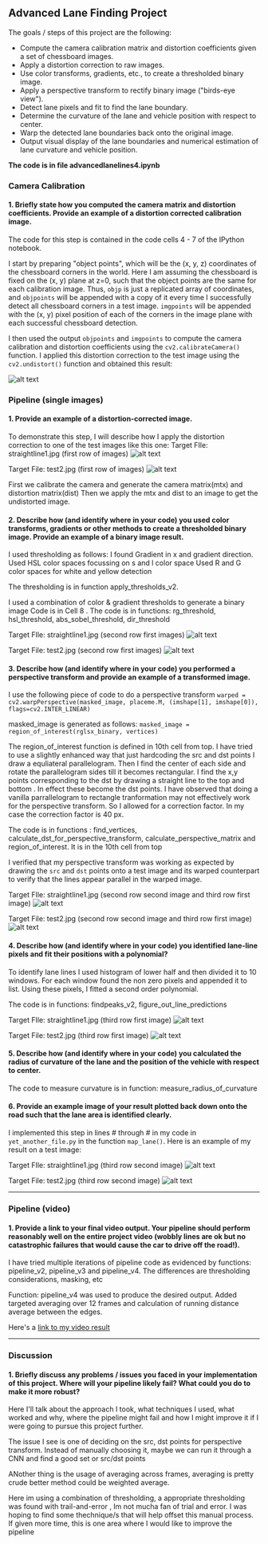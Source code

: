 ## Advanced Lane Finding Project

The goals / steps of this project are the following:

* Compute the camera calibration matrix and distortion coefficients given a set of chessboard images.
* Apply a distortion correction to raw images.
* Use color transforms, gradients, etc., to create a thresholded binary image.
* Apply a perspective transform to rectify binary image ("birds-eye view").
* Detect lane pixels and fit to find the lane boundary.
* Determine the curvature of the lane and vehicle position with respect to center.
* Warp the detected lane boundaries back onto the original image.
* Output visual display of the lane boundaries and numerical estimation of lane curvature and vehicle position.

**The code is in file advancedlanelines4.ipynb**

[//]: # (Image References)

[image1]: ./output_images/camera_calibration.jpg
[image2]: ./output_images/straightline1.jpg
[image3]: ./output_images/test2.jpg
[video1]: ./project_output_colour_pipeline_v4_5.mp4

### Camera Calibration

#### 1. Briefly state how you computed the camera matrix and distortion coefficients. Provide an example of a distortion corrected calibration image.

The code for this step is contained in the code cells 4 - 7 of the IPython notebook.

I start by preparing "object points", which will be the (x, y, z) coordinates of the chessboard corners in the world. Here I am assuming the chessboard is fixed on the (x, y) plane at z=0, such that the object points are the same for each calibration image.  Thus, `objp` is just a replicated array of coordinates, and `objpoints` will be appended with a copy of it every time I successfully detect all chessboard corners in a test image.  `imgpoints` will be appended with the (x, y) pixel position of each of the corners in the image plane with each successful chessboard detection.  

I then used the output `objpoints` and `imgpoints` to compute the camera calibration and distortion coefficients using the `cv2.calibrateCamera()` function.  I applied this distortion correction to the test image using the `cv2.undistort()` function and obtained this result: 

![alt text][image1]

### Pipeline (single images)

#### 1. Provide an example of a distortion-corrected image.

To demonstrate this step, I will describe how I apply the distortion correction to one of the test images like this one:
Target FIle: straightline1.jpg (first row of images)
![alt text][image2]

Target File: test2.jpg (first row of images)
![alt text][image3]

First we calibrate the camera and generate the camera matrix(mtx) and distortion matrix(dist)
Then we apply the mtx and dist to an image to get the undistorted image. 

#### 2. Describe how (and identify where in your code) you used color transforms, gradients or other methods to create a thresholded binary image.  Provide an example of a binary image result.

I used thresholding as follows:
I found Gradient in x  and gradient direction. 
Used HSL color spaces focussing on s and l color space
Used R and G color spaces for white and yellow detection

The thresholding is in function apply_thresholds_v2.


I used a combination of color & gradient thresholds to generate a binary image Code is in Cell 8 .  The code is in functions: rg_threshold, hsl_threshold, abs_sobel_threshold, dir_threshold

Target FIle: straightline1.jpg (second row first images)
![alt text][image2]

Target File: test2.jpg (second row first images)
![alt text][image3]

#### 3. Describe how (and identify where in your code) you performed a perspective transform and provide an example of a transformed image.

I use the following piece of code to do a perspective transform
```warped = cv2.warpPerspective(masked_image, placeme.M, (imshape[1], imshape[0]), flags=cv2.INTER_LINEAR)```

masked_image is generated as follows:
```masked_image = region_of_interest(rglsx_binary, vertices)```

The region_of_interest function is defined in 10th cell from top.
I have tried to use a slightly enhanced way that just hardcoding the src and dst points
I draw a equliateral parallelogram. Then I find the center of each side and rotate the parallelogram sides till it becomes rectangular. I find the x,y points corresponding to the dst by drawing a straight line to the top and bottom . In effect these become the dst points.
I have observed that doing a vanilla parrallelogram to rectangle tranformation may not effectively work for the perspective transform. So I allowed for a correction factor. In my case the correction factor is 40 px. 

The code is in functions : find_vertices, calculate_dst_for_perspective_transform, calculate_perspective_matrix and region_of_interest. It is in the 10th cell from top

I verified that my perspective transform was working as expected by drawing the `src` and `dst` points onto a test image and its warped counterpart to verify that the lines appear parallel in the warped image.

Target FIle: straightline1.jpg (second row second image and third row first image)
![alt text][image2]

Target File: test2.jpg (second row second image and third row first image)
![alt text][image3]

#### 4. Describe how (and identify where in your code) you identified lane-line pixels and fit their positions with a polynomial?


To identify lane lines I used histogram of lower half and then divided it to 10 windows. For each window found the non zero pixels and appended it to list. Using these pixels, I fitted a 
second order polynomial. 

The code is in functions: findpeaks_v2, figure_out_line_predictions

Target FIle: straightline1.jpg (third row first image)
![alt text][image2]

Target File: test2.jpg (third row first image)
![alt text][image3]

#### 5. Describe how (and identify where in your code) you calculated the radius of curvature of the lane and the position of the vehicle with respect to center.

The code to measure curvature is in function: measure_radius_of_curvature

#### 6. Provide an example image of your result plotted back down onto the road such that the lane area is identified clearly.

I implemented this step in lines # through # in my code in `yet_another_file.py` in the function `map_lane()`.  Here is an example of my result on a test image:

Target FIle: straightline1.jpg (third row second image)
![alt text][image2]

Target File: test2.jpg (third row second image)
![alt text][image3]

---

### Pipeline (video)

#### 1. Provide a link to your final video output.  Your pipeline should perform reasonably well on the entire project video (wobbly lines are ok but no catastrophic failures that would cause the car to drive off the road!).

I have tried multiple iterations of pipeline code as evidenced by functions: pipeline_v2, pipeline_v3 and pipeline_v4. The differences are thresholding considerations, masking, etc

Function: pipeline_v4 was used to produce the desired output. Added targeted averaging over 12 frames and calculation of running distance average between the edges.

Here's a [link to my video result](./project_output_colour_pipeline_v4_5.mp4)

---

### Discussion

#### 1. Briefly discuss any problems / issues you faced in your implementation of this project.  Where will your pipeline likely fail?  What could you do to make it more robust?

Here I'll talk about the approach I took, what techniques I used, what worked and why, where the pipeline might fail and how I might improve it if I were going to pursue this project further. 

The issue I see is one of deciding on the src, dst points for perspective transform. Instead of manually choosing it, maybe we can run it through a CNN and find a good set or src/dst points

ANother thing is the usage of averaging across frames, averaging is pretty crude better method could be weighted average.

Here im using a combination of thresholding, a appropriate thresholding was found with trail-and-error , Im not mucha fan of trial and error. I was hoping to find some thechnique/s that will help offset this manual process. If given more time, this is one area where I would like to improve the pipeline
